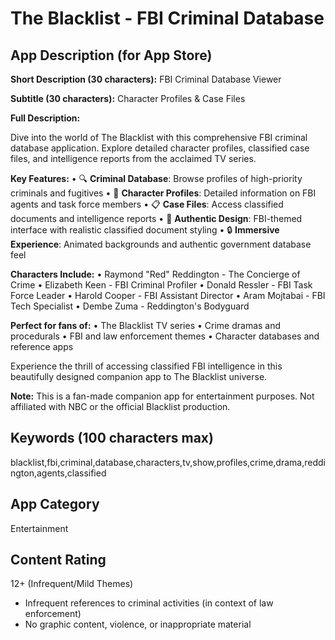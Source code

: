 # The Blacklist - FBI Criminal Database

## App Description (for App Store)

**Short Description (30 characters):**
FBI Criminal Database Viewer

**Subtitle (30 characters):**
Character Profiles & Case Files

**Full Description:**

Dive into the world of The Blacklist with this comprehensive FBI criminal database application. Explore detailed character profiles, classified case files, and intelligence reports from the acclaimed TV series.

**Key Features:**
• 🔍 **Criminal Database**: Browse profiles of high-priority criminals and fugitives
• 👥 **Character Profiles**: Detailed information on FBI agents and task force members
• 📋 **Case Files**: Access classified documents and intelligence reports
• 🎨 **Authentic Design**: FBI-themed interface with realistic classified document styling
• 🔒 **Immersive Experience**: Animated backgrounds and authentic government database feel

**Characters Include:**
• Raymond "Red" Reddington - The Concierge of Crime
• Elizabeth Keen - FBI Criminal Profiler
• Donald Ressler - FBI Task Force Leader
• Harold Cooper - FBI Assistant Director
• Aram Mojtabai - FBI Tech Specialist
• Dembe Zuma - Reddington's Bodyguard

**Perfect for fans of:**
• The Blacklist TV series
• Crime dramas and procedurals
• FBI and law enforcement themes
• Character databases and reference apps

Experience the thrill of accessing classified FBI intelligence in this beautifully designed companion app to The Blacklist universe.

**Note:** This is a fan-made companion app for entertainment purposes. Not affiliated with NBC or the official Blacklist production.

## Keywords (100 characters max)
blacklist,fbi,criminal,database,characters,tv,show,profiles,crime,drama,reddington,agents,classified

## App Category
Entertainment

## Content Rating
12+ (Infrequent/Mild Themes)
- Infrequent references to criminal activities (in context of law enforcement)
- No graphic content, violence, or inappropriate material